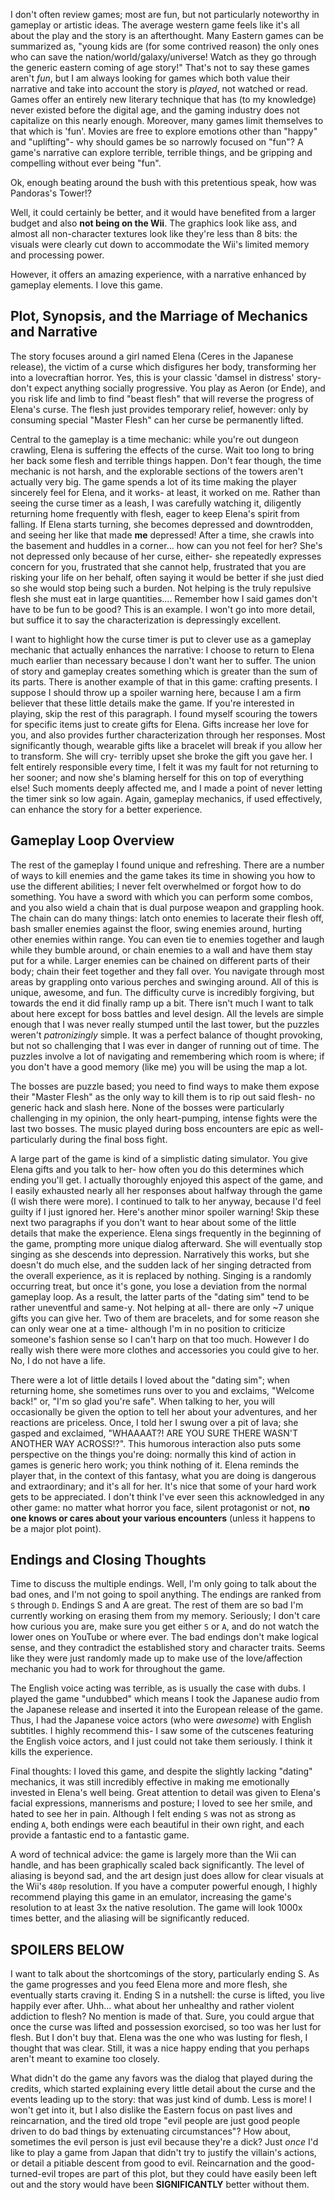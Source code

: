 I don't often review games; most are fun, but not particularly noteworthy in gameplay or artistic ideas. The average western game feels like it's all about the play and the story is an afterthought. Many Eastern games can be summarized as, "young kids are (for some contrived reason) the only ones who can save the nation/world/galaxy/universe! Watch as they go through the generic eastern coming of age story!" That's not to say these games aren't _fun_, but I am always looking for games which both value their narrative and take into account the story is _played_, not watched or read. Games offer an entirely new literary technique that has (to my knowledge) never existed before the digital age, and the gaming industry does not capitalize on this nearly enough. Moreover, many games limit themselves to that which is 'fun'. Movies are free to explore emotions other than "happy" and "uplifting"- why should games be so narrowly focused on "fun"? A game's narrative can explore terrible, terrible things, and be gripping and compelling without ever being "fun".

<!-- more -->

Ok, enough beating around the bush with this pretentious speak, how was Pandoras's Tower!?

Well, it could certainly be better, and it would have benefited from a larger budget and also **not being on the Wii**. The graphics look like ass, and almost all non-character textures look like they're less than 8 bits: the visuals were clearly cut down to accommodate the Wii's limited memory and processing power.

However, it offers an amazing experience, with a narrative enhanced by gameplay elements. I love this game.

## Plot, Synopsis, and the Marriage of Mechanics and Narrative

The story focuses around a girl named Elena (Ceres in the Japanese release), the victim of a curse which disfigures her body, transforming her into a lovecraftian horror. Yes, this is your classic 'damsel in distress' story- don't expect anything socially progressive. You play as Aeron (or Ende), and you risk life and limb to find "beast flesh" that will reverse the progress of Elena's curse. The flesh just provides temporary relief, however: only by consuming special "Master Flesh" can her curse be permanently lifted.

Central to the gameplay is a time mechanic: while you're out dungeon crawling, Elena is suffering the effects of the curse. Wait too long to bring her back some flesh and terrible things happen. Don't fear though, the time mechanic is not harsh, and the explorable sections of the towers aren't actually very big. The game spends a lot of its time making the player sincerely feel for Elena, and it works- at least, it worked on me. Rather than seeing the curse timer as a leash, I was carefully watching it, diligently returning home frequently with flesh, eager to keep Elena's spirit from falling. If Elena starts turning, she becomes depressed and downtrodden, and seeing her like that made **me** depressed! After a time, she crawls into the basement and huddles in a corner... how can you not feel for her? She's not depressed only because of her curse, either- she repeatedly expresses concern for you, frustrated that she cannot help, frustrated that you are risking your life on her behalf, often saying it would be better if she just died so she would stop being such a burden. Not helping is the truly repulsive flesh she must eat in large quantities.... Remember how I said games don't have to be fun to be good? This is an example. I won't go into more detail, but suffice it to say the characterization is depressingly excellent.

I want to highlight how the curse timer is put to clever use as a gameplay mechanic that actually enhances the narrative: I choose to return to Elena much earlier than necessary because I don't want her to suffer. The union of story and gameplay creates something which is greater than the sum of its parts. There is another example of that in this game: crafting presents. I suppose I should throw up a spoiler warning here, because I am a firm believer that these little details make the game. If you're interested in playing, skip the rest of this paragraph. I found myself scouring the towers for specific items just to create gifts for Elena. Gifts increase her love for you, and also provides further characterization through her responses. Most significantly though, wearable gifts like a bracelet will break if you allow her to transform. She will cry- terribly upset she broke the gift you gave her. I felt entirely responsible every time, I felt it was my fault for not returning to her sooner; and now she's blaming herself for this on top of everything else! Such moments deeply affected me, and I made a point of never letting the timer sink so low again. Again, gameplay mechanics, if used effectively, can enhance the story for a better experience.

## Gameplay Loop Overview

The rest of the gameplay I found unique and refreshing. There are a number of ways to kill enemies and the game takes its time in showing you how to use the different abilities; I never felt overwhelmed or forgot how to do something. You have a sword with which you can perform some combos, and you also wield a chain that is dual purpose weapon and grappling hook. The chain can do many things: latch onto enemies to lacerate their flesh off, bash smaller enemies against the floor, swing enemies around, hurting other enemies within range. You can even tie to enemies together and laugh while they bumble around, or chain enemies to a wall and have them stay put for a while. Larger enemies can be chained on different parts of their body; chain their feet together and they fall over. You navigate through most areas by grappling onto various perches and swinging around. All of this is unique, awesome, and fun. The difficulty curve is incredibly forgiving, but towards the end it did finally ramp up a bit. There isn't much I want to talk about here except for boss battles and level design. All the levels are simple enough that I was never really stumped until the last tower, but the puzzles weren't _patronizingly_ simple. It was a perfect balance of thought provoking, but not so challenging that I was ever in danger of running out of time. The puzzles involve a lot of navigating and remembering which room is where; if you don't have a good memory (like me) you will be using the map a lot.

The bosses are puzzle based; you need to find ways to make them expose their "Master Flesh" as the only way to kill them is to rip out said flesh- no generic hack and slash here. None of the bosses were particularly challenging in my opinion, the only heart-pumping, intense fights were the last two bosses. The music played during boss encounters are epic as well- particularly during the final boss fight.

A large part of the game is kind of a simplistic dating simulator. You give Elena gifts and you talk to her- how often you do this determines which ending you'll get. I actually thoroughly enjoyed this aspect of the game, and I easily exhausted nearly all her responses about halfway through the game (I wish there were more). I continued to talk to her anyway, because I'd feel guilty if I just ignored her. Here's another minor spoiler warning! Skip these next two paragraphs if you don't want to hear about some of the little details that make the experience. Elena sings frequently in the beginning of the game, prompting more unique dialog afterward. She will eventually stop singing as she descends into depression. Narratively this works, but she doesn't do much else, and the sudden lack of her singing detracted from the overall experience, as it is replaced by nothing. Singing is a randomly occurring treat, but once it's gone, you lose a deviation from the normal gameplay loop. As a result, the latter parts of the "dating sim" tend to be rather uneventful and same-y. Not helping at all- there are only ~7 unique gifts you can give her. Two of them are bracelets, and for some reason she can only wear one at a time- although I'm in no position to criticize someone's fashion sense so I can't harp on that too much. However I do really wish there were more clothes and accessories you could give to her. No, I do not have a life.

There were a lot of little details I loved about the "dating sim"; when returning home, she sometimes runs over to you and exclaims, "Welcome back!" or, "I'm so glad you're safe". When talking to her, you will occasionally be given the option to tell her about your adventures, and her reactions are priceless. Once, I told her I swung over a pit of lava; she gasped and exclaimed, "WHAAAAT?! ARE YOU SURE THERE WASN'T ANOTHER WAY ACROSS!?". This humorous interaction also puts some perspective on the things you're doing: normally this kind of action in games is generic hero work; you think nothing of it. Elena reminds the player that, in the context of this fantasy, what you are doing is dangerous and extraordinary; and it's all for her. It's nice that some of your hard work gets to be appreciated. I don't think I've ever seen this acknowledged in any other game: no matter what horror you face, silent protagonist or not, **no one knows or cares about your various encounters** (unless it happens to be a major plot point).

## Endings and Closing Thoughts

Time to discuss the multiple endings. Well, I'm only going to talk about the bad ones, and I'm not going to spoil anything. The endings are ranked from `S` through `D`. Endings S and A are great. The rest of them are so bad I'm currently working on erasing them from my memory. Seriously; I don't care how curious you are, make sure you get either `S` or `A`, and do not watch the lower ones on YouTube or where ever. The bad endings don't make logical sense, and they contradict the established story and character traits. Seems like they were just randomly made up to make use of the love/affection mechanic you had to work for throughout the game.

The English voice acting was terrible, as is usually the case with dubs. I played the game "undubbed" which means I took the Japanese audio from the Japanese release and inserted it into the European release of the game. Thus, I had the Japanese voice actors (who were _awesome_) with English subtitles. I highly recommend this- I saw some of the cutscenes featuring the English voice actors, and I just could not take them seriously. I think it kills the experience.

Final thoughts: I loved this game, and despite the slightly lacking "dating" mechanics, it was still incredibly effective in making me emotionally invested in Elena's well being. Great attention to detail was given to Elena's facial expressions, mannerisms and posture; I loved to see her smile, and hated to see her in pain. Although I felt ending `S` was not as strong as ending `A`, both endings were each beautiful in their own right, and each provide a fantastic end to a fantastic game.

A word of technical advice: the game is largely more than the Wii can handle, and has been graphically scaled back significantly. The level of aliasing is beyond sad, and the art design just does allow for clear visuals at the Wii's `480p` resolution. If you have a computer powerful enough, I highly recommend playing this game in an emulator, increasing the game's resolution to at least 3x the native resolution. The game will look 1000x times better, and the aliasing will be significantly reduced.

## SPOILERS BELOW

I want to talk about the shortcomings of the story, particularly ending S. As the game progresses and you feed Elena more and more flesh, she eventually starts craving it. Ending S in a nutshell: the curse is lifted, you live happily ever after. Uhh... what about her unhealthy and rather violent addiction to flesh? No mention is made of that. Sure, you could argue that once the curse was lifted and possession exorcised, so too was her lust for flesh. But I don't buy that. Elena was the one who was lusting for flesh, I thought that was clear. Still, it was a nice happy ending that you perhaps aren't meant to examine too closely.

What didn't do the game any favors was the dialog that played during the credits, which started explaining every little detail about the curse and the events leading up to the story: that was just kind of dumb. Less is more! I won't get into it, but I also dislike the Eastern focus on past lives and reincarnation, and the tired old trope "evil people are just good people driven to do bad things by extenuating circumstances"? How about, sometimes the evil person is just evil because they're a dick? Just _once_ I'd like to play a game from Japan that didn't try to justify the villain's actions, or detail a pitiable descent from good to evil. Reincarnation and the good-turned-evil tropes are part of this plot, but they could have easily been left out and the story would have been **SIGNIFICANTLY** better without them.
